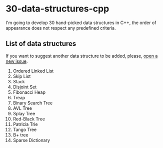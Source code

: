 # 30-data-structures-cpp
I'm going to develop 30 hand-picked data structures in C++, the order of appearance does not respect any predefined criteria.

List of data structures
---
If you want to suggest another data structure to be added, please, [open a new issue](https://github.com/jotarios/30-data-structures-cpp/issues/new).

1. Ordered Linked List
2. Skip List
3. Stack
4. Disjoint Set
5. Fibonacci Heap
6. Treap
7. Binary Search Tree
8. AVL Tree
9. Splay Tree
10. Red-Black Tree
11. Patricia Trie 
12. Tango Tree
13. B+ tree
14. Sparse Dictionary
